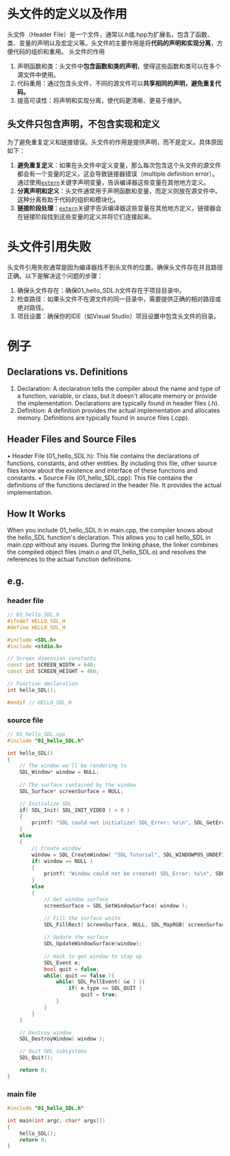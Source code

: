 # 头文件的定义以及作用
头文件（Header File）是一个文件，通常以.h或.hpp为扩展名，包含了函数、类、变量的声明以及宏定义等。头文件的主要作用是将**代码的声明和实现分离**，方便代码的组织和重用。
头文件的作用
1.	声明函数和类：头文件中**包含函数和类的声明**，使得这些函数和类可以在多个源文件中使用。
2.	代码重用：通过包含头文件，不同的源文件可以**共享相同的声明，避免重复代码。**
3.	提高可读性：将声明和实现分离，使代码更清晰、更易于维护。
## 头文件只包含声明，不包含实现和定义
为了避免重复定义和链接错误。头文件的作用是提供声明，而不是定义。具体原因如下：
1. **避免重复定义**：如果在头文件中定义变量，那么每次包含这个头文件的源文件都会有一个变量的定义，这会导致链接器错误（multiple definition error）。通过使用[`extern`](vscode-file://vscode-app/c:/Users/62589/AppData/Local/Programs/Microsoft%20VS%20Code/resources/app/out/vs/code/electron-sandbox/workbench/workbench.esm.html)关键字声明变量，告诉编译器这些变量在其他地方定义。
2. **分离声明和定义**：头文件通常用于声明函数和变量，而定义则放在源文件中。这种分离有助于代码的组织和模块化。
3. **链接阶段处理**：[`extern`](vscode-file://vscode-app/c:/Users/62589/AppData/Local/Programs/Microsoft%20VS%20Code/resources/app/out/vs/code/electron-sandbox/workbench/workbench.esm.html)关键字告诉编译器这些变量在其他地方定义，链接器会在链接阶段找到这些变量的定义并将它们连接起来。
# 头文件引用失败
头文件引用失败通常是因为编译器找不到头文件的位置。确保头文件存在并且路径正确。以下是解决这个问题的步骤：
1.	确保头文件存在：确保01_hello_SDL.h文件存在于项目目录中。
2.	检查路径：如果头文件不在源文件的同一目录中，需要提供正确的相对路径或绝对路径。
3.	项目设置：确保你的IDE（如Visual Studio）项目设置中包含头文件的目录。

# 例子
## Declarations vs. Definitions
1.	Declaration: A declaration tells the compiler about the name and type of a function, variable, or class, but it doesn't allocate memory or provide the implementation. Declarations are typically found in header files (.h).
2.	Definition: A definition provides the actual implementation and allocates memory. Definitions are typically found in source files (.cpp).
## Header Files and Source Files
•	Header File (01_hello_SDL.h): This file contains the declarations of functions, constants, and other entities. By including this file, other source files know about the existence and interface of these functions and constants.
•	Source File (01_hello_SDL.cpp): This file contains the definitions of the functions declared in the header file. It provides the actual implementation.
## How It Works
When you include 01_hello_SDL.h in main.cpp, the compiler knows about the hello_SDL function's declaration. This allows you to call hello_SDL in main.cpp without any issues. During the linking phase, the linker combines the compiled object files (main.o and 01_hello_SDL.o) and resolves the references to the actual function definitions.
## e.g.
### header file
```cpp
// 01_hello_SDL.h
#ifndef HELLO_SDL_H
#define HELLO_SDL_H

#include <SDL.h>
#include <stdio.h>

// Screen dimension constants
const int SCREEN_WIDTH = 640;
const int SCREEN_HEIGHT = 480;

// Function declaration
int hello_SDL();

#endif // HELLO_SDL_H
```
### source file
```cpp
// 01_hello_SDL.cpp
#include "01_hello_SDL.h"

int hello_SDL()
{
    // The window we'll be rendering to
    SDL_Window* window = NULL;
    
    // The surface contained by the window
    SDL_Surface* screenSurface = NULL;

    // Initialize SDL
    if( SDL_Init( SDL_INIT_VIDEO ) < 0 )
    {
        printf( "SDL could not initialize! SDL_Error: %s\n", SDL_GetError() );
    }
    else
    {
        // Create window
        window = SDL_CreateWindow( "SDL Tutorial", SDL_WINDOWPOS_UNDEFINED, SDL_WINDOWPOS_UNDEFINED, SCREEN_WIDTH, SCREEN_HEIGHT, SDL_WINDOW_SHOWN );
        if( window == NULL )
        {
            printf( "Window could not be created! SDL_Error: %s\n", SDL_GetError() );
        }
        else
        {
            // Get window surface
            screenSurface = SDL_GetWindowSurface( window );

            // Fill the surface white
            SDL_FillRect( screenSurface, NULL, SDL_MapRGB( screenSurface->format, 0xFF, 0xFF, 0xFF ) );
            
            // Update the surface
            SDL_UpdateWindowSurface(window);
            
            // Hack to get window to stay up
            SDL_Event e; 
            bool quit = false; 
            while( quit == false ){ 
                while( SDL_PollEvent( &e ) ){ 
                    if( e.type == SDL_QUIT ) 
                        quit = true; 
                } 
            }
        }
    }

    // Destroy window
    SDL_DestroyWindow( window );

    // Quit SDL subsystems
    SDL_Quit();

    return 0;
}
```
### main file
```cpp
#include "01_hello_SDL.h"

int main(int argc, char* args[])
{
    hello_SDL();
    return 0;
}


```
